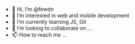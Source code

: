 - 👋 Hi, I’m @fewdn
- 👀 I’m interested in web and mobile development
- 🌱 I’m currently learning JS, Git
- 💞️ I’m looking to collaborate on ...
- 📫 How to reach me ...

<!---
fewdn/fewdn is a ✨ special ✨ repository because its `README.md` (this file) appears on your GitHub profile.
You can click the Preview link to take a look at your changes.
--->
